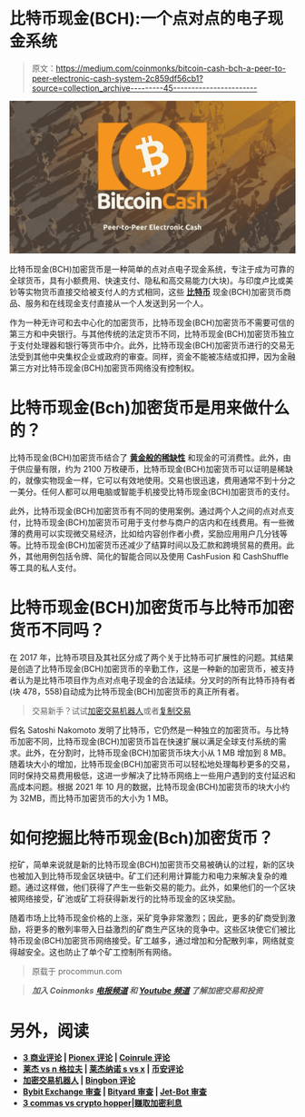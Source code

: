 # 比特币现金(BCH):一个点对点的电子现金系统

> 原文：<https://medium.com/coinmonks/bitcoin-cash-bch-a-peer-to-peer-electronic-cash-system-2c859df56cb1?source=collection_archive---------45----------------------->

![](img/cf041592d15982d9944aaea650a348cb.png)

比特币现金(BCH)加密货币是一种简单的点对点电子现金系统，专注于成为可靠的全球货币，具有小额费用、快速支付、隐私和高交易能力(大块)。与印度卢比或美钞等实物货币直接交给被支付人的方式相同，这些 [**比特币**](https://procommun.com/2021/10/technology/why-is-the-world-getting-obsessed-with-bitcoin/) 现金(BCH)加密货币商品、服务和在线现金支付直接从一个人发送到另一个人。

作为一种无许可和去中心化的加密货币，比特币现金(BCH)加密货币不需要可信的第三方和中央银行。与其他传统的法定货币不同，比特币现金(BCH)加密货币独立于支付处理器和银行等货币中介。此外，比特币现金(BCH)加密货币进行的交易无法受到其他中央集权企业或政府的审查。同样，资金不能被冻结或扣押，因为金融第三方对比特币现金(BCH)加密货币网络没有控制权。

# 比特币现金(Bch)加密货币是用来做什么的？

比特币现金(BCH)加密货币结合了 [**黄金般的稀缺性**](https://procommun.com/2021/10/finance/how-much-loan-can-i-get-on-gold-in-2021/) 和现金的可消费性。此外，由于供应量有限，约为 2100 万枚硬币，比特币现金(BCH)加密货币可以证明是稀缺的，就像实物现金一样，它可以有效地使用。交易也很迅速，费用通常不到十分之一美分。任何人都可以用电脑或智能手机接受比特币现金(BCH)加密货币的支付。

此外，比特币现金(BCH)加密货币有不同的使用案例。通过两个人之间的点对点支付，比特币现金(BCH)加密货币可用于支付参与商户的店内和在线费用。有一些微薄的费用可以实现微交易经济，比如给内容创作者小费，奖励应用用户几分钱等等。比特币现金(BCH)加密货币还减少了结算时间以及汇款和跨境贸易的费用。此外，其他用例包括令牌、简化的智能合同以及使用 CashFusion 和 CashShuffle 等工具的私人支付。

# 比特币现金(BCH)加密货币与比特币加密货币不同吗？

在 2017 年，比特币项目及其社区分成了两个关于比特币可扩展性的问题。其结果是创造了比特币现金(BCH)加密货币的辛勤工作，这是一种新的加密货币，被支持者认为是比特币项目作为点对点电子现金的合法延续。分叉时的所有比特币持有者(块 478，558)自动成为比特币现金(BCH)加密货币的真正所有者。

> 交易新手？试试[加密交易机器人](/coinmonks/crypto-trading-bot-c2ffce8acb2a)或者[复制交易](/coinmonks/top-10-crypto-copy-trading-platforms-for-beginners-d0c37c7d698c)

假名 Satoshi Nakomoto 发明了比特币，它仍然是一种独立的加密货币。与比特币加密不同，比特币现金(BCH)加密货币旨在快速扩展以满足全球支付系统的需求。此外，在分割时，比特币现金(BCH)加密货币块大小从 1 MB 增加到 8 MB。随着块大小的增加，比特币现金(BCH)加密货币可以轻松地处理每秒更多的交易，同时保持交易费用极低，这进一步解决了比特币网络上一些用户遇到的支付延迟和高成本问题。根据 2021 年 10 月的数据，比特币现金(BCH)加密货币的块大小约为 32MB，而比特币加密货币的大小为 1 MB。

# 如何挖掘比特币现金(Bch)加密货币？

挖矿，简单来说就是新的比特币现金(BCH)加密货币交易被确认的过程，新的区块也被加入到比特币现金区块链中。矿工们还利用计算能力和电力来解决复杂的难题。通过这样做，他们获得了产生一些新交易的能力。此外，如果他们的一个区块被网络接受，矿池或矿工将获得新发行的比特币现金的区块奖励。

随着市场上比特币现金价格的上涨，采矿竞争非常激烈；因此，更多的矿商受到激励，将更多的散列率带入日益激烈的矿商生产区块的竞争中。这些区块使它们被比特币现金(BCH)加密货币网络接受。矿工越多，通过增加和分配散列率，网络就变得越安全。这也防止了单个矿工控制所有网络。

> 原载于 procommun.com

> ***加入 Coinmonks* [*电报频道*](https://t.me/coincodecap) *和* [*Youtube 频道*](https://www.youtube.com/c/coinmonks/videos) *了解加密交易和投资***

# **另外，阅读**

*   **[3 商业评论](/coinmonks/3commas-review-an-excellent-crypto-trading-bot-2020-1313a58bec92) | [Pionex 评论](https://coincodecap.com/pionex-review-exchange-with-crypto-trading-bot) | [Coinrule 评论](/coinmonks/coinrule-review-2021-a-beginner-friendly-crypto-trading-bot-daf0504848ba)**
*   **[莱杰 vs n 格拉夫](/coinmonks/ledger-vs-ngrave-zero-7e40f0c1d694) | [莱杰纳诺 s vs x](/coinmonks/ledger-nano-s-vs-x-battery-hardware-price-storage-59a6663fe3b0) | [币安评论](/coinmonks/binance-review-ee10d3bf3b6e)**
*   **[加密交易机器人](/coinmonks/crypto-trading-bot-c2ffce8acb2a) | [Bingbon 评论](https://coincodecap.com/bingbon-review)**
*   **[Bybit Exchange 审查](/coinmonks/bybit-exchange-review-dbd570019b71) | [Bityard 审查](https://coincodecap.com/bityard-reivew) | [Jet-Bot 审查](https://coincodecap.com/jet-bot-review)**
*   **[3 commas vs crypto hopper](/coinmonks/3commas-vs-pionex-vs-cryptohopper-best-crypto-bot-6a98d2baa203)|[赚取加密利息](/coinmonks/earn-crypto-interest-b10b810fdda3)**